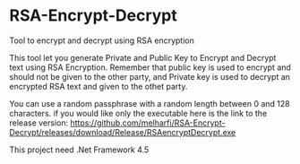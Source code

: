 # RSA-Encrypt-Decrypt
Tool to encrypt and decrypt using RSA encryption

This tool let you generate Private and Public Key to Encrypt and Decrypt text using RSA Encryption.
Remember that public key is used to encrypt and should not be given to the other party,
and Private key is used to decrypt an encrypted RSA text and given to the othet party.

You can use a random passphrase with a random length between 0 and 128 characters.
if you would like only the executable here is the link to the release version:
https://github.com/melharfi/RSA-Encrypt-Decrypt/releases/download/Release/RSAencryptDecrypt.exe

This project need .Net Framework 4.5
